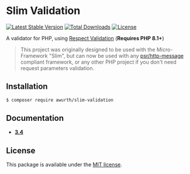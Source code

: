 # Slim Validation

[![Latest Stable Version](https://poser.pugx.org/awurth/slim-validation/v/stable)](https://packagist.org/packages/awurth/slim-validation)
[![Total Downloads](https://poser.pugx.org/awurth/slim-validation/downloads)](https://packagist.org/packages/awurth/slim-validation)
[![License](https://poser.pugx.org/awurth/slim-validation/license)](https://packagist.org/packages/awurth/slim-validation)

A validator for PHP, using [Respect Validation](https://github.com/Respect/Validation) (**Requires PHP 8.1+**)

> This project was originally designed to be used with the Micro-Framework "Slim", but can now
  be used with any [psr/http-message](https://github.com/php-fig/http-message)
  compliant framework, or any other PHP project if you don't need 
  request parameters validation.

## Installation

``` bash
$ composer require awurth/slim-validation
```

## Documentation

* [**3.4**](https://github.com/awurth/SlimValidation/tree/master/docs)

## License

This package is available under the [MIT license](LICENSE).

